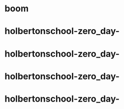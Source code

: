 # boom
# holbertonschool-zero_day-
# holbertonschool-zero_day-
# holbertonschool-zero_day-
# holbertonschool-zero_day-
